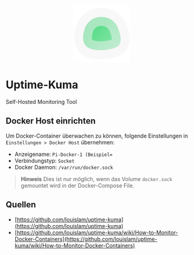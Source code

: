 <p align="center">
<a href="https://grafana.com/"><img src="https://github.com/louislam/uptime-kuma/raw/master/public/icon.svg" width="150" alt="Uptime-Kuma"></a><br/>
</p>

# Uptime-Kuma
Self-Hosted Monitoring Tool

## Docker Host einrichten

Um Docker-Container überwachen zu können, folgende Einstellungen in `Einstellungen > Docker Host` übernehmen:

* Anzeigename: `Pi-Docker-1 (Beispiel=` 
* Verbindungstyp: `Socket`
* Docker Daemon: `/var/run/docker.sock`

> **Hinweis**
> Dies ist nur möglich, wenn das Volume `docker.sock` gemountet wird in der Docker-Compose File.

## Quellen
* [https://github.com/louislam/uptime-kuma](https://github.com/louislam/uptime-kuma)
* [https://github.com/louislam/uptime-kuma/wiki/How-to-Monitor-Docker-Containers](https://github.com/louislam/uptime-kuma/wiki/How-to-Monitor-Docker-Containers)